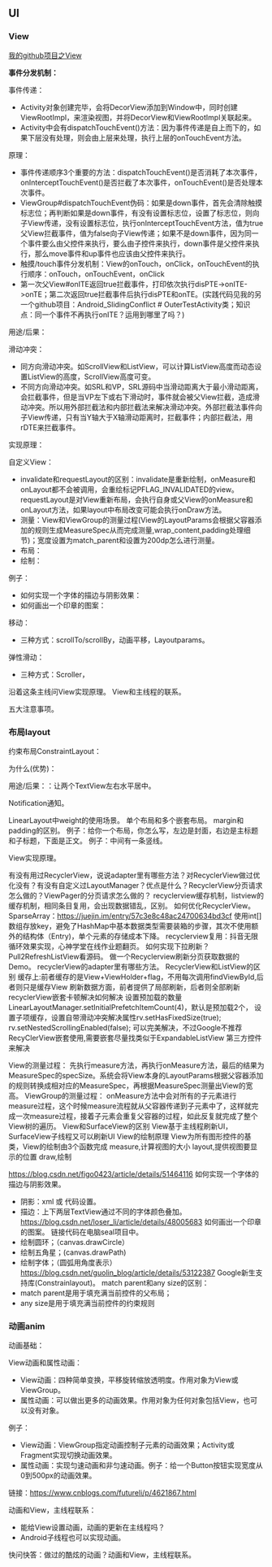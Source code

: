 ## UI

### View

[我的github项目之View](https://github.com/2211785113/CustomView/blob/master/README.md)

**事件分发机制：**

事件传递：

- Activity对象创建完毕，会将DecorView添加到Window中，同时创建ViewRootImpl，来渲染视图，并将DecorView和ViewRootImpl关联起来。
- Activity中会有dispatchTouchEvent()方法：因为事件传递是自上而下的，如果下层没有处理，则会由上层来处理，执行上层的onTouchEvent方法。

原理：

- 事件传递顺序3个重要的方法：dispatchTouchEvent()是否消耗了本次事件，onInterceptTouchEvent()是否拦截了本次事件，onTouchEvent()是否处理本次事件。
- ViewGroup#dispatchTouchEvent伪码：如果是down事件，首先会清除触摸标志位；再判断如果是down事件，有没有设置标志位，设置了标志位，则向子View传递，没有设置标志位，执行onInterceptTouchEvent方法，值为true父View拦截事件，值为false向子View传递；如果不是down事件，因为同一个事件要么由父控件来执行，要么由子控件来执行，down事件是父控件来执行，那么move事件和up事件也应该由父控件来执行。
- 触摸/touch事件分发机制：View的onTouch，onClick，onTouchEvent的执行顺序：onTouch，onTouchEvent，onClick
- 第一次父View#onITE返回true拦截事件，打印依次执行disPTE->onITE->onTE；第二次返回true拦截事件后执行disPTE和onTE。(实践代码见我的另一个github项目：Android_SlidingConflict # OuterTestActivity类；知识点：同一个事件不再执行onITE？运用到哪里了吗？)

用途/后果：

滑动冲突：

- 同方向滑动冲突。如ScrollView和ListView，可以计算ListView高度而动态设置ListView的高度，ScrollView高度可变。
- 不同方向滑动冲突。如SRL和VP，SRL源码中当滑动距离大于最小滑动距离，会拦截事件，但是当VP左下或右下滑动时，事件就会被父View拦截，造成滑动冲突。所以用外部拦截法和内部拦截法来解决滑动冲突。外部拦截法事件向子View传递，只有当Y轴大于X轴滑动距离时，拦截事件；内部拦截法，用rDTE来拦截事件。

实现原理：


自定义View：

- invalidate和requestLayout的区别：invalidate是重新绘制，onMeasure和onLayout都不会被调用，会重绘标记PFLAG_INVALIDATED的view。requestLayout是对View重新布局，会执行自身或父View的onMeasure和onLayout方法，如果layout中布局改变可能会执行onDraw方法。
- 测量：View和ViewGroup的测量过程(View的LayoutParams会根据父容器添加的规则生成MeasureSpec从而完成测量,wrap_content,padding处理细节)；宽度设置为match_parent和设置为200dp怎么进行测量。
- 布局：
- 绘制：

例子：

- 如何实现一个字体的描边与阴影效果：
- 如何画出一个印章的图案：

移动：

- 三种方式：scrollTo/scrollBy，动画平移，Layoutparams。

弹性滑动：

- 三种方式：Scroller，
️


沿着这条主线问View实现原理。️
View和主线程的联系。️



五大注意事项。️




### 布局layout

约束布局ConstraintLayout：

为什么(优势)：

用途/后果：：让两个TextView左右水平居中。



Notification通知。️

LinearLayout中weight的使用场景。️
单个布局和多个嵌套布局。️
margin和padding的区别。️
例子：给你一个布局，你怎么写，左边是封面，右边是主标题和子标题，下面是正文。️
例子：中间有一条竖线。️




View实现原理。

有没有用过RecyclerView，说说adapter里有哪些方法？对RecyclerView做过优化没有？有没有自定义过LayoutManager？优点是什么？RecyclerView分页请求怎么做的？ViewPager的分页请求怎么做的？
recyclerview缓存机制，listview的缓存机制，相同条目复用，会出现数据错乱，区别。
如何优化RecyclerView。️
SparseArray：https://juejin.im/entry/57c3e8c48ac24700634bd3cf
使用int[]数组存放key，避免了HashMap中基本数据类型需要装箱的步骤，其次不使用额外的结构体（Entry)，单个元素的存储成本下降。
recyclerview复用：抖音无限循环效果实现，心神学堂在线作业题翻页。
如何实现下拉刷新？Pull2RefreshListView看源码。
做一个Recyclerview刷新分页获取数据的Demo。
recyclerView的adapter里有哪些方法。️
RecyclerView和ListView的区别
缓存上:前者缓存的是View+ViewHolder+flag，不用每次调用findViewById,后者则只是缓存View
刷新数据方面，前者提供了局部刷新，后者则全部刷新
recyclerView嵌套卡顿解决如何解决
设置预加载的数量LinearLayoutManager.setInitialPrefetchItemCount(4)，默认是预加载2个，
设置子项缓存，设置自带滑动冲突解决属性rv.setHasFixedSize(true);        rv.setNestedScrollingEnabled(false);
可以完美解决，不过Google不推荐RecyClerView嵌套使用,需要嵌套尽量找类似于ExpandableListView 第三方控件来解决

View的测量过程：
先执行measure方法，再执行onMeasure方法，最后的结果为MeasureSpec的specSize。系统会将View本身的LayoutParams根据父容器添加的规则转换成相对应的MeasureSpec，再根据MeasureSpec测量出View的宽高。
ViewGroup的测量过程：
onMeasure方法中会对所有的子元素进行measure过程，这个时候measure流程就从父容器传递到子元素中了，这样就完成一次measure过程，接着子元素会重复父容器的过程，如此反复就完成了整个View树的遍历。
View和SurfaceView的区别
View基于主线程刷新UI，SurfaceView子线程又可以刷新UI
View的绘制原理
View为所有图形控件的基类，View的绘制由3个函数完成
measure,计算视图的大小
layout,提供视图要显示的位置
draw,绘制

https://blog.csdn.net/figo0423/article/details/51464116
如何实现一个字体的描边与阴影效果。
* 阴影：xml 或 代码设置。
* 描边：上下两层TextView通过不同的字体颜色叠加。
https://blog.csdn.net/loser_li/article/details/48005683
如何画出一个印章的图案。
链接代码在电脑seal项目中。
* 绘制圆环；（canvas.drawCircle）
* 绘制五角星；(canvas.drawPath)
* 绘制字体；（圆弧用角度表示）
https://blog.csdn.net/guolin_blog/article/details/53122387
Google新生支持库(Constrainlayout)。
match parent和any size的区别：
* match parent是用于填充满当前控件的父布局；
* any size是用于填充满当前控件的约束规则

### 动画anim

动画基础：

View动画和属性动画：

* View动画：四种简单变换，平移旋转缩放透明度。作用对象为View或ViewGroup。
* 属性动画：可以做出更多的动画效果。作用对象为任何对象包括View，也可以没有对象。

例子：

* View动画：ViewGroup指定动画控制子元素的动画效果；Activity或Fragment实现切换动画效果。
* 属性动画：实现匀速动画和非匀速动画。例子：给一个Button按钮实现宽度从0到500px的动画效果。

链接：https://www.cnblogs.com/futureli/p/4621867.html

动画和View，主线程联系：
️
* 能给View设置动画，动画的更新在主线程吗？
* Android子线程也可以实现动画。

快问快答：做过的酷炫的动画？️动画和View，主线程联系。️